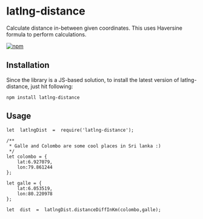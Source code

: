 # latlng-distance

Calculate distance in-between given coordinates. This uses Haversine formula to perform calculations.

[![npm](https://img.shields.io/npm/v/latlng-distance.svg?style=popout)](https://www.npmjs.com/package/latlng-distance)

## Installation
Since the library is a JS-based solution, to install the latest version of latlng-distance, just hit following:

```
npm install latlng-distance
```

## Usage
```
let  latlngDist  =  require('latlng-distance');

/**
 * Galle and Colombo are some cool places in Sri lanka :)
 */
let colombo = {
	lat:6.927079,
	lon:79.861244
};

let galle = {
	lat:6.053519,
	lon:80.220978
};

let  dist  =  latlngDist.distanceDiffInKm(colombo,galle);
```